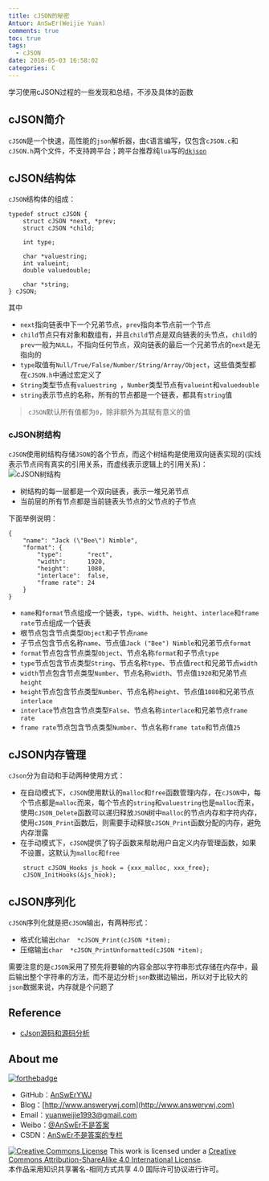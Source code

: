 ```yaml
---
title: cJSON的秘密
Antuor: AnSwEr(Weijie Yuan)
comments: true
toc: true
tags:
  - cJSON
date: 2018-05-03 16:58:02
categories: C
---
```


学习使用cJSON过程的一些发现和总结，不涉及具体的函数
<!--more-->

## cJSON简介
`cJSON`是一个快速，高性能的`json`解析器，由`C`语言编写，仅包含`cJSON.c`和`cJSON.h`两个文件，不支持跨平台；跨平台推荐纯`lua`写的[`dkjson`](http://dkolf.de/src/dkjson-lua.fsl/home)

## cJSON结构体
`cJSON`结构体的组成：

```
typedef struct cJSON {
	struct cJSON *next, *prev;
	struct cJSON *child;

	int type;

	char *valuestring;
	int valueint;
	double valuedouble;

	char *string;
} cJSON;
```
其中

- `next`指向链表中下一个兄弟节点，`prev`指向本节点前一个节点
- `child`节点只有对象和数组有，并且`child`节点是双向链表的头节点，`child`的`prev`一般为`NULL`，不指向任何节点，双向链表的最后一个兄弟节点的`next`是无指向的
- `type`取值有`Null/True/False/Number/String/Array/Object`，这些值类型都在`cJSON.h`中通过宏定义了
- `String`类型节点有`valuestring `，`Number`类型节点有`valueint`和`valuedouble`
- `string`表示节点的名称，所有的节点都是一个链表，都具有`string`值

> `cJSON`默认所有值都为`0`，除非额外为其赋有意义的值

### cJSON树结构
`cJSON`使用树结构存储`JSON`的各个节点，而这个树结构是使用双向链表实现的(实线表示节点间有真实的引用关系，而虚线表示逻辑上的引用关系)：
![cJSON树结构](cjson-tree.png)

- 树结构的每一层都是一个双向链表，表示一堆兄弟节点
- 当前层的所有节点都是当前链表头节点的父节点的子节点

下面举例说明：

```
{
    "name": "Jack (\"Bee\") Nimble", 
    "format": {
        "type":       "rect", 
        "width":      1920, 
        "height":     1080, 
        "interlace":  false, 
        "frame rate": 24
    }
}
```

- `name`和`format`节点组成一个链表，`type`、`width`、`height`、`interlace`和`frame rate`节点组成一个链表
- 根节点包含节点类型`Object`和子节点`name`
- 子节点包含节点名称`name`、节点值`Jack ("Bee") Nimble`和兄弟节点`format`
- `format`节点包含节点类型`Object`、节点名称`format`和子节点`type`
- `type`节点包含节点类型`String`、节点名称`type`、节点值`rect`和兄弟节点`width`
- `width`节点包含节点类型`Number`、节点名称`width`、节点值`1920`和兄弟节点`height`
- `height`节点包含节点类型`Number`、节点名称`height`、节点值`1080`和兄弟节点`interlace` 
- `interlace`节点包含节点类型`False`、节点名称`interlace`和兄弟节点`frame rate`
- `frame rate`节点包含节点类型`Number`、节点名称`frame tate`和节点值`25`

## cJSON内存管理

`cJson`分为自动和手动两种使用方式：

- 在自动模式下，`cJSON`使用默认的`malloc`和`free`函数管理内存，在`cJSON`中，每个节点都是`malloc`而来，每个节点的`string`和`valuestring`也是`malloc`而来，使用`cJSON_Delete`函数可以递归释放`JSON`树中`malloc`的节点内存和字符内存，使用`cJSON_Print`函数后，则需要手动释放`cJSON_Print`函数分配的内存，避免内存泄露
- 在手动模式下，`cJSON`提供了钩子函数来帮助用户自定义内存管理函数，如果不设置，这默认为`malloc`和`free`

```
	struct cJSON_Hooks js_hook = {xxx_malloc, xxx_free};
	cJSON_InitHooks(&js_hook);
```

## cJSON序列化

`cJSON`序列化就是把`cJSON`输出，有两种形式：
- 格式化输出`char  *cJSON_Print(cJSON *item);`
- 压缩输出`char  *cJSON_PrintUnformatted(cJSON *item);`

需要注意的是`cJSON`采用了预先将要输的内容全部以字符串形式存储在内存中，最后输出整个字符串的方法，而不是边分析`json`数据边输出，所以对于比较大的`json`数据来说，内存就是个问题了


## Reference
- [cJson源码和源码分析](https://github.com/faycheng/cJSON)


## About me
[![forthebadge](http://forthebadge.com/images/badges/ages-20-30.svg)](http://forthebadge.com)
- GitHub：[AnSwErYWJ](https://github.com/AnSwErYWJ)
- Blog：[http://www.answerywj.com](http://www.answerywj.com)
- Email：[yuanweijie1993@gmail.com](https://mail.google.com)
- Weibo：[@AnSwEr不是答案](http://weibo.com/1783591593)
- CSDN：[AnSwEr不是答案的专栏](http://blog.csdn.net/u011192270)

<a rel="license" href="http://creativecommons.org/licenses/by-sa/4.0/"><img alt="Creative Commons License" style="border-width:0" src="https://i.creativecommons.org/l/by-sa/4.0/88x31.png" /></a> This work is licensed under a <a rel="license" href="http://creativecommons.org/licenses/by-sa/4.0/">Creative Commons Attribution-ShareAlike 4.0 International License</a>.  
本作品采用知识共享署名-相同方式共享 4.0 国际许可协议进行许可。